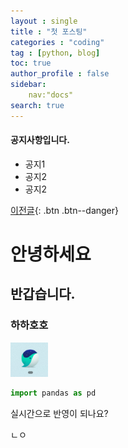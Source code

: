 ```yaml
---
layout : single
title : "첫 포스팅"
categories : "coding"
tag : [python, blog]
toc: true
author_profile : false
sidebar:
    nav:"docs"
search: true
---
```


<div class="notice--danger">
<h4>공지사항입니다.</h4>
<ul>
  <li> 공지1 </li>
  <li> 공지2 </li>
  <li> 공지2 </li>
</ul>
</div>

[이전글](https://google.com){: .btn .btn--danger}
# 안녕하세요
## 반갑습니다.
### 하하호호

![image-20221109225741946](../images/2022-11-09-first/image-20221109225741946.png)

```py
import pandas as pd
```



실시간으로 반영이 되나요?

ㄴㅇ
